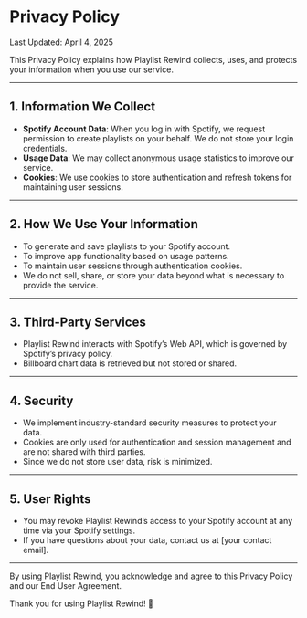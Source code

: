# Privacy Policy

Last Updated: April 4, 2025

This Privacy Policy explains how Playlist Rewind collects, uses, and protects your information when you use our service.

---

## 1. Information We Collect

- **Spotify Account Data**: When you log in with Spotify, we request permission to create playlists on your behalf. We do not store your login credentials.
- **Usage Data**: We may collect anonymous usage statistics to improve our service.
- **Cookies**: We use cookies to store authentication and refresh tokens for maintaining user sessions.

---

## 2. How We Use Your Information

- To generate and save playlists to your Spotify account.
- To improve app functionality based on usage patterns.
- To maintain user sessions through authentication cookies.
- We do not sell, share, or store your data beyond what is necessary to provide the service.

---

## 3. Third-Party Services

- Playlist Rewind interacts with Spotify’s Web API, which is governed by Spotify’s privacy policy.
- Billboard chart data is retrieved but not stored or shared.

---

## 4. Security

- We implement industry-standard security measures to protect your data.
- Cookies are only used for authentication and session management and are not shared with third parties.
- Since we do not store user data, risk is minimized.

---

## 5. User Rights

- You may revoke Playlist Rewind’s access to your Spotify account at any time via your Spotify settings.
- If you have questions about your data, contact us at [your contact email].

---

By using Playlist Rewind, you acknowledge and agree to this Privacy Policy and our End User Agreement.

Thank you for using Playlist Rewind! 🎵
